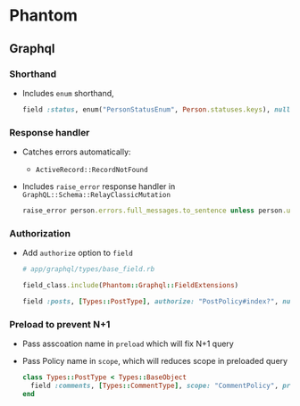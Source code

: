 # Phantom

## Graphql

### Shorthand

- Includes `enum` shorthand,

  ```rb
  field :status, enum("PersonStatusEnum", Person.statuses.keys), null: false
  ```

### Response handler

- Catches errors automatically:

  - `ActiveRecord::RecordNotFound`

- Includes `raise_error` response handler in `GraphQL::Schema::RelayClassicMutation`

  ```rb
  raise_error person.errors.full_messages.to_sentence unless person.update(status: :active)
  ```

### Authorization

- Add `authorize` option to `field`

  ```rb
  # app/graphql/types/base_field.rb

  field_class.include(Phantom::Graphql::FieldExtensions)
  ```

  ```rb
  field :posts, [Types::PostType], authorize: "PostPolicy#index?", null: false
  ```

### Preload to prevent N+1

- Pass asscoation name in `preload` which will fix N+1 query
- Pass Policy name in `scope`, which will reduces scope in preloaded query

  ```rb
  class Types::PostType < Types::BaseObject
    field :comments, [Types::CommentType], scope: "CommentPolicy", preload: :comments, null: false
  end
  ```
